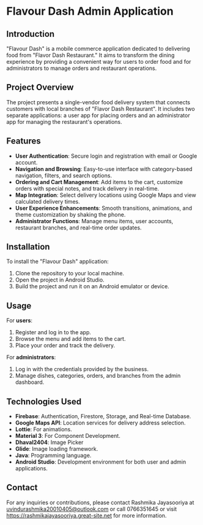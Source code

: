 # Flavour Dash Admin Application

## Introduction
"Flavour Dash" is a mobile commerce application dedicated to delivering food from "Flavor Dash Restaurant." It aims to transform the dining experience by providing a convenient way for users to order food and for administrators to manage orders and restaurant operations.

## Project Overview
The project presents a single-vendor food delivery system that connects customers with local branches of "Flavor Dash Restaurant". It includes two separate applications: a user app for placing orders and an administrator app for managing the restaurant's operations.

## Features
- **User Authentication**: Secure login and registration with email or Google account.
- **Navigation and Browsing**: Easy-to-use interface with category-based navigation, filters, and search options.
- **Ordering and Cart Management**: Add items to the cart, customize orders with special notes, and track delivery in real-time.
- **Map Integration**: Select delivery locations using Google Maps and view calculated delivery times.
- **User Experience Enhancements**: Smooth transitions, animations, and theme customization by shaking the phone.
- **Administrator Functions**: Manage menu items, user accounts, restaurant branches, and real-time order updates.

## Installation
To install the "Flavour Dash" application:
1. Clone the repository to your local machine.
2. Open the project in Android Studio.
3. Build the project and run it on an Android emulator or device.

## Usage
For **users**:
1. Register and log in to the app.
2. Browse the menu and add items to the cart.
3. Place your order and track the delivery.

For **administrators**:
1. Log in with the credentials provided by the business.
2. Manage dishes, categories, orders, and branches from the admin dashboard.

## Technologies Used
- **Firebase**: Authentication, Firestore, Storage, and Real-time Database.
- **Google Maps API**: Location services for delivery address selection.
- **Lottie**: For animations.
- **Material 3**: For Component Development.
- **Dhaval2404**: Image Picker
- **Glide**: Image loading framework.
- **Java**: Programming language.
- **Android Studio**: Development environment for both user and admin applications.

## Contact
For any inquiries or contributions, please contact Rashmika Jayasooriya at uvindurashmika20010405@outlook.com or call 0766351645 or visit https://rashmikajayasooriya.great-site.net for more information.
